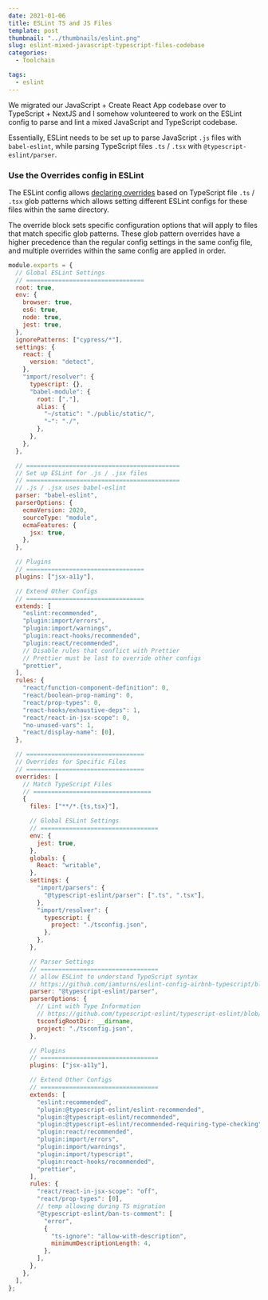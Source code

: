 ```yaml
---
date: 2021-01-06
title: ESLint TS and JS Files
template: post
thumbnail: "../thumbnails/eslint.png"
slug: eslint-mixed-javascript-typescript-files-codebase
categories:
  - Toolchain

tags:
  - eslint
---
```


We migrated our JavaScript + Create React App codebase over to TypeScript + NextJS and I somehow volunteered to work on the ESLint config to parse and lint a mixed JavaScript and TypeScript codebase.

Essentially, ESLint needs to be set up to parse JavaScript `.js` files with `babel-eslint`, while parsing TypeScript files `.ts` / `.tsx` with `@typescript-eslint/parser`.

### Use the Overrides config in ESLint

The ESLint config allows <a href='https://eslint.org/docs/user-guide/configuring/configuration-files#configuration-based-on-glob-patterns' target='_blank'>declaring overrides</a> based on TypeScript file `.ts` / `.tsx` glob patterns which allows setting different ESLint configs for these files within the same directory.

The override block sets specific configuration options that will apply to files that match specific glob patterns. These glob pattern overrides have a higher precedence than the regular config settings in the same config file, and multiple overrides within the same config are applied in order.

```js
module.exports = {
  // Global ESLint Settings
  // =================================
  root: true,
  env: {
    browser: true,
    es6: true,
    node: true,
    jest: true,
  },
  ignorePatterns: ["cypress/*"],
  settings: {
    react: {
      version: "detect",
    },
    "import/resolver": {
      typescript: {},
      "babel-module": {
        root: ["."],
        alias: {
          "~/static": "./public/static/",
          "~": "./",
        },
      },
    },
  },

  // ===========================================
  // Set up ESLint for .js / .jsx files
  // ===========================================
  // .js / .jsx uses babel-eslint
  parser: "babel-eslint",
  parserOptions: {
    ecmaVersion: 2020,
    sourceType: "module",
    ecmaFeatures: {
      jsx: true,
    },
  },

  // Plugins
  // =================================
  plugins: ["jsx-a11y"],

  // Extend Other Configs
  // =================================
  extends: [
    "eslint:recommended",
    "plugin:import/errors",
    "plugin:import/warnings",
    "plugin:react-hooks/recommended",
    "plugin:react/recommended",
    // Disable rules that conflict with Prettier
    // Prettier must be last to override other configs
    "prettier",
  ],
  rules: {
    "react/function-component-definition": 0,
    "react/boolean-prop-naming": 0,
    "react/prop-types": 0,
    "react-hooks/exhaustive-deps": 1,
    "react/react-in-jsx-scope": 0,
    "no-unused-vars": 1,
    "react/display-name": [0],
  },

  // =================================
  // Overrides for Specific Files
  // =================================
  overrides: [
    // Match TypeScript Files
    // =================================
    {
      files: ["**/*.{ts,tsx}"],

      // Global ESLint Settings
      // =================================
      env: {
        jest: true,
      },
      globals: {
        React: "writable",
      },
      settings: {
        "import/parsers": {
          "@typescript-eslint/parser": [".ts", ".tsx"],
        },
        "import/resolver": {
          typescript: {
            project: "./tsconfig.json",
          },
        },
      },

      // Parser Settings
      // =================================
      // allow ESLint to understand TypeScript syntax
      // https://github.com/iamturns/eslint-config-airbnb-typescript/blob/master/lib/shared.js#L10
      parser: "@typescript-eslint/parser",
      parserOptions: {
        // Lint with Type Information
        // https://github.com/typescript-eslint/typescript-eslint/blob/master/docs/getting-started/linting/TYPED_LINTING.md
        tsconfigRootDir: __dirname,
        project: "./tsconfig.json",
      },

      // Plugins
      // =================================
      plugins: ["jsx-a11y"],

      // Extend Other Configs
      // =================================
      extends: [
        "eslint:recommended",
        "plugin:@typescript-eslint/eslint-recommended",
        "plugin:@typescript-eslint/recommended",
        "plugin:@typescript-eslint/recommended-requiring-type-checking",
        "plugin:react/recommended",
        "plugin:import/errors",
        "plugin:import/warnings",
        "plugin:import/typescript",
        "plugin:react-hooks/recommended",
        "prettier",
      ],
      rules: {
        "react/react-in-jsx-scope": "off",
        "react/prop-types": [0],
        // temp allowing during TS migration
        "@typescript-eslint/ban-ts-comment": [
          "error",
          {
            "ts-ignore": "allow-with-description",
            minimumDescriptionLength: 4,
          },
        ],
      },
    },
  ],
};
```
